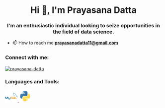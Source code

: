 <h1 align="center">Hi 👋, I'm Prayasana Datta</h1>
<h3 align="center">I'm an enthusiastic individual looking to seize opportunities in the field of data science.</h3>

- 📫 How to reach me **prayasanadatta11@gmail.com**

<h3 align="left">Connect with me:</h3>
<p align="left">
<a href="https://linkedin.com/in/prayasana-datta" target="blank"><img align="center" src="https://raw.githubusercontent.com/rahuldkjain/github-profile-readme-generator/master/src/images/icons/Social/linked-in-alt.svg" alt="prayasana-datta" height="30" width="40" /></a>
</p>

<h3 align="left">Languages and Tools:</h3>
<p align="left"> <a href="https://www.mysql.com/" target="_blank" rel="noreferrer"> <img src="https://raw.githubusercontent.com/devicons/devicon/master/icons/mysql/mysql-original-wordmark.svg" alt="mysql" width="40" height="40"/> </a> <a href="https://www.python.org" target="_blank" rel="noreferrer"> <img src="https://raw.githubusercontent.com/devicons/devicon/master/icons/python/python-original.svg" alt="python" width="40" height="40"/> </a> </p>

